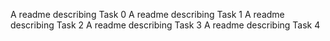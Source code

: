 A readme describing Task 0
A readme describing Task 1
A readme describing Task 2
A readme describing Task 3
A readme describing Task 4
